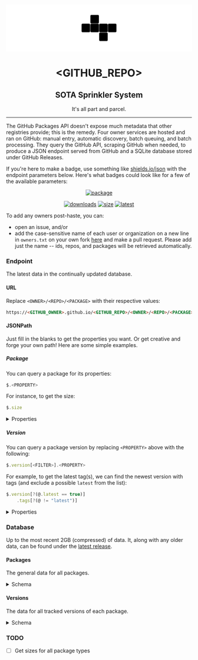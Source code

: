 <div align="center">

![logo](src/img/logo-b.png)

# <GITHUB_REPO>

## SOTA Sprinkler System

It's all part and parcel.

</div>

---

The GitHub Packages API doesn't expose much metadata that other registries provide; this is the remedy. Four owner services are hosted and ran on GitHub: manual entry, automatic discovery, batch queuing, and batch processing. They query the GitHub API, scraping GitHub when needed, to produce a JSON endpoint served from GitHub and a SQLite database stored under GitHub Releases.

If you're here to make a badge, use something like [shields.io/json](https://shields.io/badges/dynamic-json-badge) with the endpoint parameters below. Here's what badges could look like for a few of the available parameters:

<div align="center">

[![package](https://img.shields.io/badge/dynamic/json?url=https%3A%2F%2Fipitio.github.io%2F<GITHUB_REPO>%2Farevindh%2Fpihole-speedtest%2Fpihole-speedtest.json&query=%24.package&logo=github&label=package&style=for-the-badge&color=black)](https://github.com/arevindh/pihole-speedtest/pkgs/container/pihole-speedtest)

[![downloads](https://img.shields.io/badge/dynamic/json?url=https%3A%2F%2Fipitio.github.io%2F<GITHUB_REPO>%2Farevindh%2Fpihole-speedtest%2Fpihole-speedtest.json&query=%24.downloads&logo=github&label=downloads)](https://github.com/arevindh/pihole-speedtest/pkgs/container/pihole-speedtest) [![size](https://img.shields.io/badge/dynamic/json?url=https%3A%2F%2Fipitio.github.io%2F<GITHUB_REPO>%2Farevindh%2Fpihole-speedtest%2Fpihole-speedtest.json&query=%24.size&logo=github&label=size&color=indigo)](https://github.com/arevindh/pihole-speedtest/pkgs/container/pihole-speedtest) [![latest](https://img.shields.io/badge/dynamic/json?url=https%3A%2F%2Fipitio.github.io%2F<GITHUB_REPO>%2Farevindh%2Fpihole-speedtest%2Fpihole-speedtest.json&query=%24.version%5B%3F(%40.latest%3D%3Dtrue)%5D.tags%5B%3F(%40!%3D%22latest%22)%5D&logo=github&label=latest&color=darkgreen)](https://github.com/arevindh/pihole-speedtest/pkgs/container/pihole-speedtest)

</div>

To add any owners post-haste, you can:

* open an issue, and/or
* add the case-sensitive name of each user or organization on a new line in `owners.txt` on your own fork [here](https://github.com/ipitio/<GITHUB_REPO>/edit/master/owners.txt) and make a pull request. Please add just the name -- ids, repos, and packages will be retrieved automatically.

### Endpoint

The latest data in the continually updated database.

#### URL

Replace `<OWNER>/<REPO>/<PACKAGE>` with their respective values:

```markdown
https://<GITHUB_OWNER>.github.io/<GITHUB_REPO>/<OWNER>/<REPO>/<PACKAGE>.json
```

#### JSONPath

Just fill in the blanks to get the properties you want. Or get creative and forge your own path! Here are some simple examples.

##### Package

You can query a package for its properties:

```js
$.<PROPERTY>
```

For instance, to get the size:

```js
$.size
```

<details>

<summary>Properties</summary>

|       Property        |     Type     | Description                                        |
| :-------------------: | :----------: | -------------------------------------------------- |
|      `owner_id`       |    number    | The ID of the owner                                |
|     `owner_type`      |    string    | The type of owner (e.g. `users`)                   |
|    `package_type`     |    string    | The type of package (e.g. `container`)             |
|        `owner`        |    string    | The owner of the package                           |
|        `repo`         |    string    | The repository of the package                      |
|       `package`       |    string    | The package name                                   |
|        `date`         |    string    | The most recent date the package was refreshed     |
|        `size`         |    string    | Formatted size of the latest version               |
|      `versions`       |    string    | Formatted count of versions tracked                |
|       `tagged`        |    string    | Formatted count of tagged versions tracked         |
|      `downloads`      |    string    | Formatted count of all downloads                   |
|   `downloads_month`   |    string    | Formatted count of all downloads in the last month |
|   `downloads_week`    |    string    | Formatted count of all downloads in the last week  |
|    `downloads_day`    |    string    | Formatted count of all downloads in the last day   |
|      `raw_size`       |    number    | Size of the latest version, in bytes               |
|    `raw_versions`     |    number    | Count of versions                                  |
|     `raw_tagged`      |    number    | Count of tagged versions                           |
|    `raw_downloads`    |    number    | Count of all downloads                             |
| `raw_downloads_month` |    number    | Count of all downloads in the last month           |
| `raw_downloads_week`  |    number    | Count of all downloads in the last week            |
|  `raw_downloads_day`  |    number    | Count of all downloads in the last day             |
|       `version`       | object array | The versions of the package (see below)            |

</details>

##### Version

You can query a package version by replacing `<PROPERTY>` above with the following:

```js
$.version[<FILTER>].<PROPERTY>
```

For example, to get the latest tag(s), we can find the newest version with tags (and exclude a possible `latest` from the list):

```js
$.version[?(@.latest == true)]
    .tags[?(@ != "latest")]
```

<details>

<summary>Properties</summary>

|       Property        |     Type     | Description                                    |
| :-------------------: | :----------: | ---------------------------------------------- |
|         `id`          |    number    | The ID of the version                          |
|        `name`         |    string    | The version name                               |
|        `date`         |    string    | The most recent date the version was refreshed |
|       `newest`        |   boolean    | Whether the version is the newest              |
|       `latest`        |   boolean    | Whether the version is the newest tagged       |
|        `size`         |    string    | Formatted size of the version                  |
|      `downloads`      |    string    | Formatted count of downloads                   |
|   `downloads_month`   |    string    | Formatted count of downloads in the last month |
|   `downloads_week`    |    string    | Formatted count of downloads in the last week  |
|    `downloads_day`    |    string    | Formatted number of downloads in the last day  |
|      `raw_size`       |    number    | Size of the version, in bytes                  |
|    `raw_downloads`    |    number    | Count of downloads                             |
| `raw_downloads_month` |    number    | Count of downloads in the last month           |
| `raw_downloads_week`  |    number    | Count of downloads in the last week            |
|  `raw_downloads_day`  |    number    | Count of downloads in the last day             |
|        `tags`         | string array | The tags of the version                        |

</details>

### Database

Up to the most recent 2GB (compressed) of data. It, along with any older data, can be found under the [latest release](https://github.com/ipitio/<GITHUB_REPO>/releases/latest).

#### Packages

The general data for all packages.

<details>

<summary>Schema</summary>

|      Column       |  Type   | Description                                     |
| :---------------: | :-----: | ----------------------------------------------- |
|    `owner_id`     | INTEGER | The ID of the owner                             |
|   `owner_type`    |  TEXT   | The type of owner (e.g. `users`)                |
|  `package_type`   |  TEXT   | The type of package (e.g. `container`)          |
|      `owner`      |  TEXT   | The owner of the package                        |
|      `repo`       |  TEXT   | The repository of the package                   |
|     `package`     |  TEXT   | The package name                                |
|      `size`       | INTEGER | The size of the latest version                  |
|    `downloads`    | INTEGER | The total number of downloads                   |
| `downloads_month` | INTEGER | The total number of downloads in the last month |
| `downloads_week`  | INTEGER | The total number of downloads in the last week  |
|  `downloads_day`  | INTEGER | The total number of downloads in the last day   |
|      `date`       |  TEXT   | The most recent date the package was refreshed  |

</details>

#### Versions

The data for all tracked versions of each package.

<details>

<summary>Schema</summary>

|      Column       |  Type   | Description                                     |
| :---------------: | :-----: | ----------------------------------------------- |
|       `id`        | INTEGER | The ID of the version                           |
|      `name`       |  TEXT   | The version name                                |
|      `size`       | INTEGER | The size of the version                         |
|    `downloads`    | INTEGER | The total number of downloads                   |
| `downloads_month` | INTEGER | The total number of downloads in the last month |
| `downloads_week`  | INTEGER | The total number of downloads in the last week  |
|  `downloads_day`  | INTEGER | The total number of downloads in the last day   |
|      `date`       |  TEXT   | The most recent date the version was refreshed  |
|      `tags`       |  TEXT   | The tags of the version (csv)                   |

</details>

### TODO

* [ ] Get sizes for all package types
